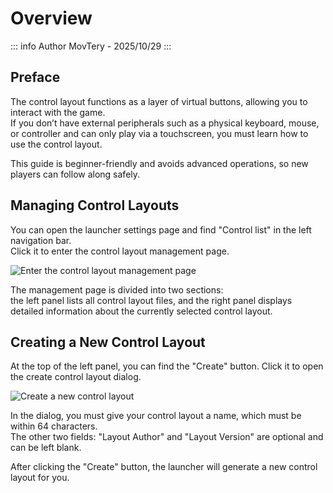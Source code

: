 # Overview

::: info Author
MovTery - 2025/10/29
:::

## Preface

The control layout functions as a layer of virtual buttons, allowing you to interact with the game.  
If you don’t have external peripherals such as a physical keyboard, mouse, or controller and can only play via a touchscreen, you must learn how to use the control layout.

This guide is beginner-friendly and avoids advanced operations, so new players can follow along safely.  

## Managing Control Layouts

You can open the launcher settings page and find "Control list" in the left navigation bar.  
Click it to enter the control layout management page.

![Enter the control layout management page](/en/docs/control2_help/overview/find_manage.png)

The management page is divided into two sections:  
the left panel lists all control layout files, and the right panel displays detailed information about the currently selected control layout.

## Creating a New Control Layout

At the top of the left panel, you can find the "Create" button. Click it to open the create control layout dialog.

![Create a new control layout](/en/docs/control2_help/overview/create_new.png)

In the dialog, you must give your control layout a name, which must be within 64 characters.  
The other two fields: "Layout Author" and "Layout Version" are optional and can be left blank.

After clicking the "Create" button, the launcher will generate a new control layout for you.
